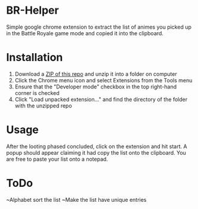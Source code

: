 # BR-Helper
Simple google chrome extension to extract the list of animes you picked up in the Battle Royale game mode and copied it into the clipboard.


# Installation
1) Download a [ZIP of this repo](https://github.com/Trevorcdn/BR-Helper/archive/main.zip) and unzip it into a folder on computer
2) Click the Chrome menu icon and select Extensions from the Tools menu
3) Ensure that the "Developer mode" checkbox in the top right-hand corner is checked
4) Click "Load unpacked extension..." and find the directory of the folder with the unzipped repo

# Usage
After the looting phased concluded, click on the extension and hit start. A popup should appear claiming it had copy the list onto the clipboard. 
You are free to paste your list onto a notepad.


# ToDo
~Alphabet sort the list
~Make the list have unique entries
